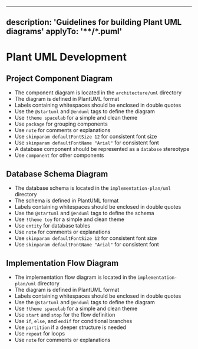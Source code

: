 
---
description: 'Guidelines for building Plant UML diagrams'
applyTo: '**/*.puml'
---

# Plant UML Development

## Project Component Diagram
- The component diagram is located in the `architecture/uml` directory
- The diagram is defined in PlantUML format
- Labels containing whitespaces should be enclosed in double quotes
- Use the `@startuml` and `@enduml` tags to define the diagram
- Use `!theme spacelab` for a simple and clean theme
- Use `package` for grouping components
- Use `note` for comments or explanations
- Use `skinparam defaultFontSize 12` for consistent font size
- Use `skinparam defaultFontName "Arial"` for consistent font
- A database component should be represented as a `database` stereotype
- Use `component` for other components

## Database Schema Diagram
- The database schema is located in the `implementation-plan/uml` directory
- The schema is defined in PlantUML format
- Labels containing whitespaces should be enclosed in double quotes
- Use the `@startuml` and `@enduml` tags to define the schema
- Use `!theme toy` for a simple and clean theme
- Use `entity` for database tables
- Use `note` for comments or explanations
- Use `skinparam defaultFontSize 12` for consistent font size
- Use `skinparam defaultFontName "Arial"` for consistent font

## Implementation Flow Diagram
- The implementation flow diagram is located in the `implementation-plan/uml` directory
- The diagram is defined in PlantUML format
- Labels containing whitespaces should be enclosed in double quotes
- Use the `@startuml` and `@enduml` tags to define the diagram
- Use `!theme spacelab` for a simple and clean theme
- Use `start` and `stop` for the flow definition
- Use `if`, `else`, and `endif` for conditional branches
- Use `partition` if a deeper structure is needed
- Use `repeat` for loops
- Use `note` for comments or explanations
